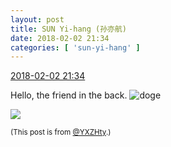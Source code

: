 ```yaml
---
layout: post
title: SUN Yi-hang (孙亦航)
date: 2018-02-02 21:34
categories: [ 'sun-yi-hang' ]
---
```


<div class="weibo-info">
  <a href="https://weibo.com/2565158051/G1ips2rm3">2018-02-02 21:34</a>
</div>

Hello, the friend in the back. ![doge](https://img.t.sinajs.cn/t4/appstyle/expression/ext/normal/b6/doge_org.gif)

<!-- more -->

<a href="https://wx3.sinaimg.cn/mw690/98e534a3gy1fo2ffbbnrbj21ho1hob29.jpg">
  <img class="weibo-pic-preview" src="https://wx3.sinaimg.cn/orj360/98e534a3gy1fo2ffbbnrbj21ho1hob29.jpg" />
</a>

<small>(This post is from [@YXZHty](http://weibo.com/2565158051).)</small>
